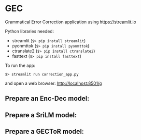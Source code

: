 # GEC
Grammatical Error Correction application using <https://streamlit.io>

Python libraries needed:
* streamlit (`$> pip install streamlit`)
* pyonmttok (`$> pip install pyonmttok`)
* ctranslate2 (`$> pip install ctranslate2`)
* fasttext (`$> pip install fasttext`)

To run the app: 

`$> streamlit run correction_app.py `

and open a web browser: <http://localhost:8501/>g


## Prepare an Enc-Dec model:


## Prepare a SriLM model:


## Prepare a GECToR model:
